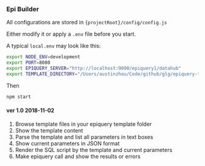 ### Epi Builder

All configurations are stored in `{projectRoot}/config/config.js`

Either modify it or apply a `.env` file before you start.

A typical `local.env` may look like this:

``` bash
export NODE_ENV=development
export PORT=8080
export EPIQUERY_SERVER="http://localhost:9090/epiquery1/datahub"
export TEMPLATE_DIRECTORY="/Users/austinzhou/Code/github/glg/epiquery-templates"
```
Then

``` bash
npm start
```


#### ver 1.0 2018-11-02

1. Browse template files in your epiquery template folder
2. Show the template content
3. Parse the template and list all parameters in text boxes
4. Show current parameters in JSON format
5. Render the SQL script by the template and current parameters
6. Make epiquery call and show the results or errors


